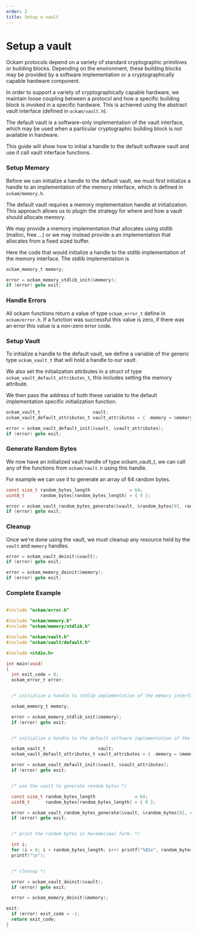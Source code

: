 ```yaml
---
order: 2
title: Setup a vault
---
```


# Setup a vault

Ockam protocols depend on a variety of standard cryptographic primitives
or building blocks. Depending on the environment, these building blocks may
be provided by a software implementation or a cryptographically capable
hardware component.

In order to support a variety of cryptographically capable hardware, we
maintain loose coupling between a protocol and how a specific building block
is invoked in a specific hardware. This is achieved using the abstract vault
interface (defined in `ockam/vault.h`).

The default vault is a software-only implementation of the vault interface,
which may be used when a particular cryptographic building block is not
available in hardware.

This guide will show how to initial a handle to the default software vault
and use it call vault interface functions.

### Setup Memory

Before we can initialize a handle to the default vault, we must first
initialize a handle to an implementation of the memory interface, which
is defined in `ockam/memory.h`.

The default vault requires a memory implementation handle at
initialization. This approach allows us to plugin the strategy for where
and how a vault should allocate memory.

We may provide a memory implementation that allocates using
stdlib (malloc, free ...) or we may instead provide a an implementation
that allocates from a fixed sized buffer.

Here the code that would initialize a handle to the stdlib implementation
of the memory interface. The stdlib implementation is

```c
ockam_memory_t memory;

error = ockam_memory_stdlib_init(&memory);
if (error) goto exit;
```

### Handle Errors

All ockam functions return a value of type `ockam_error_t` define in
`ockam/error.h`. If a function was successful this value is zero, if there
was an error this value is a non-zero error code.

### Setup Vault

To initialize a handle to the default vault, we define a variable of the
generic type `ockam_vault_t` that will hold a handle to our vault.

We also set the initialization attributes in a struct of
type `ockam_vault_default_attributes_t`, this includes setting the memory
attribute.

We then pass the address of both these variable to the default
implementation specific initialization function.

```c
ockam_vault_t                    vault;
ockam_vault_default_attributes_t vault_attributes = { .memory = &memory };

error = ockam_vault_default_init(&vault, &vault_attributes);
if (error) goto exit;
```

### Generate Random Bytes

We now have an initialized vault handle of type ockam_vault_t, we can
call any of the functions from `ockam/vault.h` using this handle.

For example we can use it to generate an array of 64 random bytes.

```c
const size_t random_bytes_length               = 64;
uint8_t      random_bytes[random_bytes_length] = { 0 };

error = ockam_vault_random_bytes_generate(&vault, &random_bytes[0], random_bytes_length);
if (error) goto exit;
```

### Cleanup

Once we're done using the vault, we must cleanup any resource held by
the `vault` and `memory` handles.

```c
error = ockam_vault_deinit(&vault);
if (error) goto exit;

error = ockam_memory_deinit(&memory);
if (error) goto exit;
```

### Complete Example

```c

#include "ockam/error.h"

#include "ockam/memory.h"
#include "ockam/memory/stdlib.h"

#include "ockam/vault.h"
#include "ockam/vault/default.h"

#include <stdio.h>

int main(void)
{
  int exit_code = 0;
  ockam_error_t error;


  /* initialize a handle to stdlib implementation of the memory interface */

  ockam_memory_t memory;

  error = ockam_memory_stdlib_init(&memory);
  if (error) goto exit;


  /* initialize a handle to the default software implementation of the vault interface */

  ockam_vault_t                    vault;
  ockam_vault_default_attributes_t vault_attributes = { .memory = &memory };

  error = ockam_vault_default_init(&vault, &vault_attributes);
  if (error) goto exit;


  /* use the vault to generate random bytes */

  const size_t random_bytes_length               = 64;
  uint8_t      random_bytes[random_bytes_length] = { 0 };

  error = ockam_vault_random_bytes_generate(&vault, &random_bytes[0], random_bytes_length);
  if (error) goto exit;


  /* print the random bytes in hexadecimal form. */

  int i;
  for (i = 0; i < random_bytes_length; i++) printf("%02x", random_bytes[i]);
  printf("\n");


  /* cleanup */

  error = ockam_vault_deinit(&vault);
  if (error) goto exit;

  error = ockam_memory_deinit(&memory);

exit:
  if (error) exit_code = -1;
  return exit_code;
}
```
